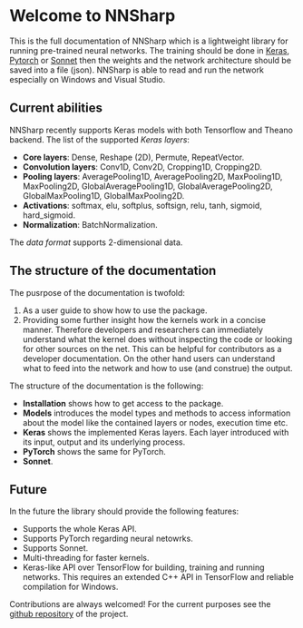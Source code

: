 # Welcome to NNSharp

This is the full documentation of NNSharp which is a lightweight library for running pre-trained neural networks. The training should be done in [Keras](https://keras.io/), [Pytorch](http://pytorch.org/docs/) or [Sonnet](https://github.com/deepmind/sonnet) then the weights and the network architecture should be saved into a file (json). NNSharp is able to read and run the network especially on Windows and Visual Studio. 

## Current abilities

NNSharp recently supports Keras models with both Tensorflow and Theano backend. The list of the supported *Keras layers*:

* **Core layers**: Dense, Reshape (2D), Permute, RepeatVector. 
* **Convolution layers**: Conv1D, Conv2D, Cropping1D, Cropping2D. 
* **Pooling layers**: AveragePooling1D, AveragePooling2D, MaxPooling1D, MaxPooling2D, GlobalAveragePooling1D, GlobalAveragePooling2D, GlobalMaxPooling1D, GlobalMaxPooling2D.
* **Activations**: softmax, elu, softplus, softsign, relu, tanh, sigmoid, hard_sigmoid. 
* **Normalization**: BatchNormalization.

The *data format* supports 2-dimensional data. 

## The structure of the documentation

The pusrpose of the documentation is twofold:

1. As a user guide to show how to use the package.
2. Providing some further insight how the kernels work in a concise manner. Therefore developers and researchers can immediately understand what the kernel does without inspecting the code or looking for other sources on the net. This can be helpful for contributors as a developer documentation. On the other hand users can understand what to feed into the network and how to use (and construe) the output.

The structure of the documentation is the following:

* **Installation** shows how to get access to the package.
* **Models** introduces the model types and methods to access information about the model like the contained layers or nodes, execution time etc.
* **Keras** shows the implemented Keras layers. Each layer introduced with its input, output and its underlying process.
* **PyTorch** shows the same for PyTorch.
* **Sonnet**.

## Future 

In the future the library should provide the following features:

* Supports the whole Keras API.
* Supports PyTorch regarding neural netowrks.
* Supports Sonnet.
* Multi-threading for faster kernels.
* Keras-like API over TensorFlow for building, training and running networks. This requires an extended C++ API in TensorFlow and reliable compilation for Windows.

Contributions are always welcomed! For the current purposes see the [github repository](https://github.com/adamtiger/NNSharp) of the project.
